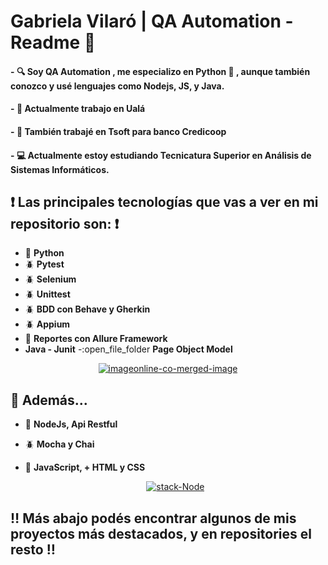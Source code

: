   # Gabriela Vilaró | QA Automation - Readme 👋


  #### - :mag: Soy QA Automation , me especializo en Python :snake: , aunque también conozco y usé lenguajes como Nodejs, JS, y Java.
  #### - :office: Actualmente trabajo en Ualá
  #### - :office: También trabajé en Tsoft para banco Credicoop
  #### - :computer: Actualmente estoy estudiando Tecnicatura Superior en Análisis de Sistemas Informáticos.


 ## :heavy_exclamation_mark: Las principales tecnologías que vas a ver en mi repositorio son: :heavy_exclamation_mark:

  - :snake: **Python**
  - :beetle: **Pytest**
  - :beetle: **Selenium**
  - :beetle: **Unittest**
  - :beetle: **BDD con Behave y Gherkin**
  - :beetle: **Appium**
  - :open_file_folder: **Reportes con Allure Framework**
  - **Java - Junit**
  -:open_file_folder **Page Object Model**
  
  
   <p align="center"> <a href="https://ibb.co/thB3wzk"><img src="https://i.ibb.co/kyKMVJk/imageonline-co-merged-image.png" alt="imageonline-co-merged-image" border="0"></a> </p>
   
  
## :red_circle: Además...
      
- :space_invader: **NodeJs, Api Restful**

- :beetle: **Mocha y Chai**

- :space_invader: **JavaScript, + HTML y CSS**


  <p align="center"> <a href="https://imgbb.com/"><img src="https://i.ibb.co/VQvfxdX/stack-Node.png" alt="stack-Node" border="0"></a> </p>

 

## :bangbang: Más abajo podés encontrar algunos de mis proyectos más destacados, y en repositories el resto :bangbang:
  
  
